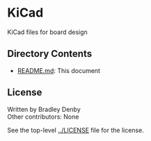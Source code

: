 # KiCad

KiCad files for board design

## Directory Contents

* [README.md](README.md): This document

## License

Written by Bradley Denby  
Other contributors: None

See the top-level [../LICENSE](LICENSE) file for the license.
